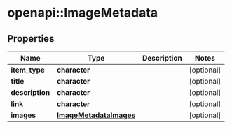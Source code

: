 # openapi::ImageMetadata


## Properties
Name | Type | Description | Notes
------------ | ------------- | ------------- | -------------
**item_type** | **character** |  | [optional] 
**title** | **character** |  | [optional] 
**description** | **character** |  | [optional] 
**link** | **character** |  | [optional] 
**images** | [**ImageMetadataImages**](ImageMetadata_images.md) |  | [optional] 


